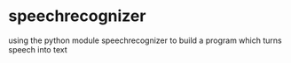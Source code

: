 # speechrecognizer
using the python module speechrecognizer to build a program which turns speech into text
